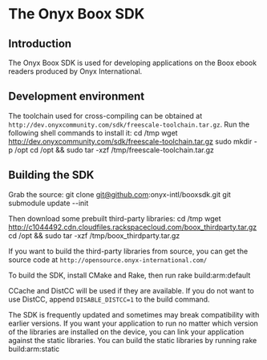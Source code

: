 # The Onyx Boox SDK

## Introduction

The Onyx Boox SDK is used for developing applications on the Boox
ebook readers produced by Onyx International.

## Development environment

The toolchain used for cross-compiling can be obtained at
`http://dev.onyxcommunity.com/sdk/freescale-toolchain.tar.gz`. Run the
following shell commands to install it:
    cd /tmp
    wget http://dev.onyxcommunity.com/sdk/freescale-toolchain.tar.gz
    sudo mkdir -p /opt
    cd /opt && sudo tar -xzf /tmp/freescale-toolchain.tar.gz

## Building the SDK

Grab the source:
    git clone git@github.com:onyx-intl/booxsdk.git
    git submodule update --init

Then download some prebuilt third-party libraries:
    cd /tmp
    wget http://c1044492.cdn.cloudfiles.rackspacecloud.com/boox_thirdparty.tar.gz
    cd /opt && sudo tar -xzf /tmp/boox_thirdparty.tar.gz

If you want to build the third-party libraries from source, you can
get the source code at `http://opensource.onyx-international.com/`

To build the SDK, install CMake and Rake, then run
    rake build:arm:default

CCache and DistCC will be used if they are available. If you do not
want to use DistCC, append `DISABLE_DISTCC=1` to the build command.

The SDK is frequently updated and sometimes may break compatibility
with earlier versions. If you want your application to run no matter
which version of the libraries are installed on the device, you can
link your application against the static libraries. You can build the
static libraries by running
    rake build:arm:static
